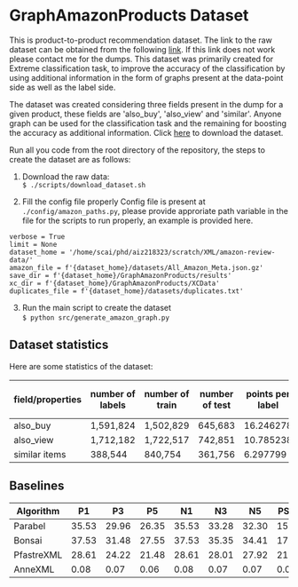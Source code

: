 # GraphAmazonProducts Dataset

This is product-to-product recommendation dataset.
The link to the raw dataset can be obtained from the following [link](http://deepyeti.ucsd.edu/jianmo/amazon/index.html). If this link does not work please contact me for the dumps. This dataset was primarily created for Extreme classification task, to improve the accuracy of the classification by using additional information in the form of graphs present at the data-point side as well as the label side.

The dataset was created considering three fields present in the dump for a given product, these fields are 'also_buy', 'also_view' and 'similar'. Anyone graph can be used for the classification task and the remaining for boosting the accuracy as additional information. Click [here](https://owncloud.iitd.ac.in/nextcloud/index.php/s/Y6DsjWNEjgqyk7R) to download the dataset.



Run all you code from the root directory of the repository, the steps to create the dataset are as follows:

1. Download the raw data:<br>`$ ./scripts/download_dataset.sh`

2. Fill the config file properly 
Config file is present at `./config/amazon_paths.py`, please provide approriate path variable in the file for the scripts to run properly, an example is provided here.<br>
```
verbose = True
limit = None
dataset_home = '/home/scai/phd/aiz218323/scratch/XML/amazon-review-data/'
amazon_file = f'{dataset_home}/datasets/All_Amazon_Meta.json.gz'
save_dir = f'{dataset_home}/GraphAmazonProducts/results'
xc_dir = f'{dataset_home}/GraphAmazonProducts/XCData'
duplicates_file = f'{dataset_home}/datasets/duplicates.txt'
```


3. Run the main script to create the dataset<br> 
`$ python src/generate_amazon_graph.py`


## Dataset statistics

Here are some statistics of the dataset:


field/properties | number of labels |	number of train |	number of test | points per label	| labels per point
--- | --- | --- | --- | --- | --- 
also_buy	| 1,591,824	| 1,502,829	| 645,683 |	16.246278	|	3.0
also_view | 1,712,182 | 1,722,517 |	742,851	| 10.785238	|	1.0
similar items | 388,544 | 840,754 | 361,756 | 6.297799 |	1.0

## Baselines

Algorithm | P1 | P3 | P5 | N1 | N3 | N5 | PSP1 | PSP3 | PSP5 | PSN1 | PSN3 | PSN5 | MODELSIZE | TRNTIME | PREDTIME
--- | --- | --- | --- | --- | --- | --- | --- | --- | --- | --- | --- | --- | --- | --- | ---
Parabel | 35.53 | 29.96 | 26.35 | 35.53 | 33.28 | 32.30 | 15.14 | 18.47 | 20.47 | 15.14 | 17.01 | 18.15 | 6.85 | 0.82 | 1.37
Bonsai | 37.53 | 31.48 | 27.55 | 37.53 | 35.35 | 34.41 | 17.23 | 20.74 | 22.77 | 17.23 | 19.45 | 20.80 | 4831.20 | 15777.20 | 38.18
PfastreXML | 28.61 | 24.22 | 21.48 | 28.61 | 28.01 | 27.92 | 21.49 | 23.22 | 24.24 | 21.49 | 22.65 | 23.40 | 22.30 | 5.61 | 20.32
AnneXML | 0.08 | 0.07 | 0.06 | 0.08 | 0.07 | 0.07 | 0.01 | 0.02 | 0.02 | 0.01 | 0.02 | 0.02 | 10355.99 | 3751.42 | 0.11

